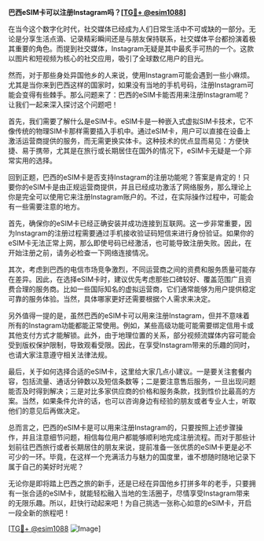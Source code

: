 **巴西eSIM卡可以注册Instagram吗？[[TG💪+ @esim1088](https://t.me/s/esim1088)]**

在当今这个数字化时代，社交媒体已经成为人们日常生活中不可或缺的一部分。无论是分享生活点滴、记录精彩瞬间还是与朋友保持联系，社交媒体平台都扮演着极其重要的角色。而提到社交媒体，Instagram无疑是其中最炙手可热的一个。这款以图片和短视频为核心的社交应用，吸引了全球数亿用户的目光。

然而，对于那些身处异国他乡的人来说，使用Instagram可能会遇到一些小麻烦。尤其是当你来到巴西这样的国家时，如果没有当地的手机号码，注册Instagram可能会变得有些棘手。那么问题来了：巴西的eSIM卡能否用来注册Instagram呢？让我们一起来深入探讨这个问题吧！

首先，我们需要了解什么是eSIM卡。eSIM卡是一种嵌入式虚拟SIM卡技术，它不像传统的物理SIM卡那样需要插入手机中。通过eSIM卡，用户可以直接在设备上激活运营商提供的服务，而无需更换实体卡。这种技术的优点显而易见：方便快捷、易于携带，尤其是在旅行或长期居住在国外的情况下，eSIM卡无疑是一个非常实用的选择。

回到正题，巴西的eSIM卡是否支持Instagram的注册功能呢？答案是肯定的！只要你的eSIM卡是由正规运营商提供，并且已经成功激活了网络服务，那么理论上你是完全可以使用它来注册Instagram账户的。不过，在实际操作过程中，可能会有一些需要注意的地方。

首先，确保你的eSIM卡已经正确安装并成功连接到互联网。这一步非常重要，因为Instagram的注册过程需要通过手机接收验证码短信来进行身份验证。如果你的eSIM卡无法正常上网，那么即使号码已经激活，也可能导致注册失败。因此，在开始注册之前，请务必检查一下网络连接情况。

其次，考虑到巴西的电信市场竞争激烈，不同运营商之间的资费和服务质量可能存在差异。因此，在选择eSIM卡时，建议优先考虑那些口碑较好、覆盖范围广且资费合理的服务商。比如一些国际知名的虚拟运营商，它们通常能够为用户提供稳定可靠的服务体验。当然，具体哪家更好还需要根据个人需求来决定。

另外值得一提的是，虽然巴西的eSIM卡可以用来注册Instagram，但并不意味着所有的Instagram功能都能正常使用。例如，某些高级功能可能需要绑定信用卡或其他支付方式才能解锁。此外，由于地理位置的关系，部分视频流媒体内容可能会受到版权保护限制，导致观看受限。因此，在享受Instagram带来的乐趣的同时，也请大家注意遵守相关法律法规。

最后，关于如何选择合适的eSIM卡，这里给大家几点小建议。一是要关注套餐内容，包括流量、通话分钟数以及短信条数等；二是要注意售后服务，一旦出现问题能否及时得到解决；三是对比多家供应商的价格和服务条款，找到性价比最高的方案。当然，如果条件允许的话，也可以咨询身边有经验的朋友或者专业人士，听取他们的意见后再做决定。

总而言之，巴西的eSIM卡是可以用来注册Instagram的，只要按照上述步骤操作，并且注意细节问题，相信每位用户都能够顺利地完成注册流程。而对于那些计划前往巴西旅行或者长期居住的朋友来说，提前准备一张优质的eSIM卡更是必不可少的一环。毕竟，在这样一个充满活力与魅力的国度里，谁不想随时随地记录下属于自己的美好时光呢？

无论你是即将踏上巴西之旅的新手，还是已经在异国他乡打拼多年的老手，只要拥有一张合适的eSIM卡，就能轻松融入当地的生活圈子，尽情享受Instagram带来的无限乐趣。所以，赶快行动起来吧！为自己挑选一张称心如意的eSIM卡，开启一段全新的旅程吧！

[[TG💪+ @esim1088](https://t.me/s/esim1088) ![Image](https://i.postimg.cc/4NQfJmqS/Snipaste-2025-05-13-00-14-12.png)]